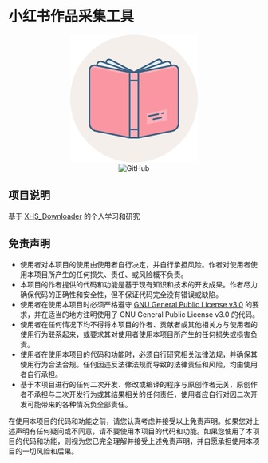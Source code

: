 # 小红书作品采集工具

<p align="center">
    <img src="xhs.png" alt="TikTokDownloader" height="256" width="256">
    <br>
    <img alt="GitHub" src="https://img.shields.io/github/license/JoeanAmier/XHS_Downloader?style=for-the-badge">
</p>

## 项目说明

基于 [XHS_Downloader](https://github.com/JoeanAmier/XHS_Downloader) 的个人学习和研究

## 免责声明

- 使用者对本项目的使用由使用者自行决定，并自行承担风险。作者对使用者使用本项目所产生的任何损失、责任、或风险概不负责。
- 本项目的作者提供的代码和功能是基于现有知识和技术的开发成果。作者尽力确保代码的正确性和安全性，但不保证代码完全没有错误或缺陷。
- 使用者在使用本项目时必须严格遵守 [GNU General Public License v3.0](https://github.com/JoeanAmier/XHS_Downloader/blob/master/LICENSE) 的要求，并在适当的地方注明使用了 GNU General Public License v3.0 的代码。
- 使用者在任何情况下均不得将本项目的作者、贡献者或其他相关方与使用者的使用行为联系起来，或要求其对使用者使用本项目所产生的任何损失或损害负责。
- 使用者在使用本项目的代码和功能时，必须自行研究相关法律法规，并确保其使用行为合法合规。任何因违反法律法规而导致的法律责任和风险，均由使用者自行承担。
- 基于本项目进行的任何二次开发、修改或编译的程序与原创作者无关，原创作者不承担与二次开发行为或其结果相关的任何责任，使用者应自行对因二次开发可能带来的各种情况负全部责任。

在使用本项目的代码和功能之前，请您认真考虑并接受以上免责声明。如果您对上述声明有任何疑问或不同意，请不要使用本项目的代码和功能。如果您使用了本项目的代码和功能，则视为您已完全理解并接受上述免责声明，并自愿承担使用本项目的一切风险和后果。
